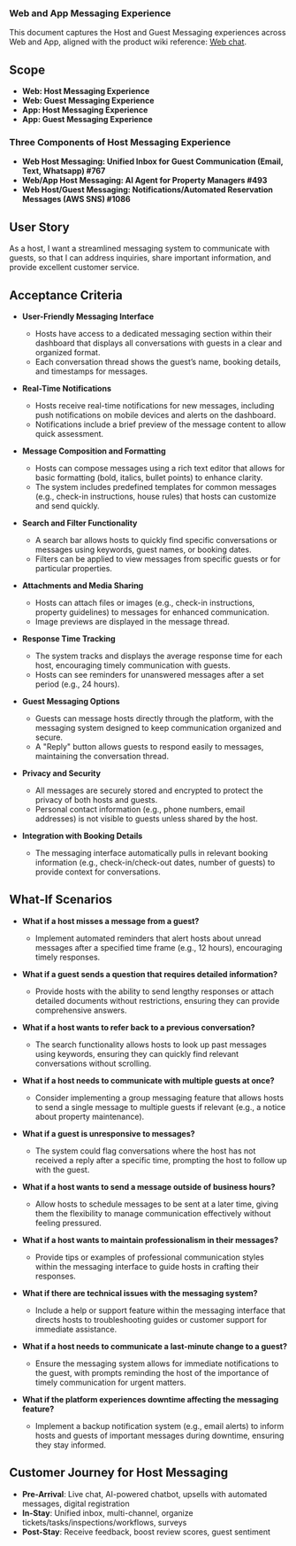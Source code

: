 ### Web and App Messaging Experience

This document captures the Host and Guest Messaging experiences across Web and App, aligned with the product wiki reference: [Web chat](https://github.com/domits1/Domits/wiki/Web-chat).

## Scope

- **Web: Host Messaging Experience**
- **Web: Guest Messaging Experience**
- **App: Host Messaging Experience**
- **App: Guest Messaging Experience**

### Three Components of Host Messaging Experience

- **Web Host Messaging: Unified Inbox for Guest Communication (Email, Text, Whatsapp) #767**
- **Web/App Host Messaging: AI Agent for Property Managers #493**
- **Web Host/Guest Messaging: Notifications/Automated Reservation Messages (AWS SNS) #1086**

## User Story

As a host,
I want a streamlined messaging system to communicate with guests,
so that I can address inquiries, share important information, and provide excellent customer service.

## Acceptance Criteria

- **User-Friendly Messaging Interface**
  - Hosts have access to a dedicated messaging section within their dashboard that displays all conversations with guests in a clear and organized format.
  - Each conversation thread shows the guest’s name, booking details, and timestamps for messages.

- **Real-Time Notifications**
  - Hosts receive real-time notifications for new messages, including push notifications on mobile devices and alerts on the dashboard.
  - Notifications include a brief preview of the message content to allow quick assessment.

- **Message Composition and Formatting**
  - Hosts can compose messages using a rich text editor that allows for basic formatting (bold, italics, bullet points) to enhance clarity.
  - The system includes predefined templates for common messages (e.g., check-in instructions, house rules) that hosts can customize and send quickly.

- **Search and Filter Functionality**
  - A search bar allows hosts to quickly find specific conversations or messages using keywords, guest names, or booking dates.
  - Filters can be applied to view messages from specific guests or for particular properties.

- **Attachments and Media Sharing**
  - Hosts can attach files or images (e.g., check-in instructions, property guidelines) to messages for enhanced communication.
  - Image previews are displayed in the message thread.

- **Response Time Tracking**
  - The system tracks and displays the average response time for each host, encouraging timely communication with guests.
  - Hosts can see reminders for unanswered messages after a set period (e.g., 24 hours).

- **Guest Messaging Options**
  - Guests can message hosts directly through the platform, with the messaging system designed to keep communication organized and secure.
  - A "Reply" button allows guests to respond easily to messages, maintaining the conversation thread.

- **Privacy and Security**
  - All messages are securely stored and encrypted to protect the privacy of both hosts and guests.
  - Personal contact information (e.g., phone numbers, email addresses) is not visible to guests unless shared by the host.

- **Integration with Booking Details**
  - The messaging interface automatically pulls in relevant booking information (e.g., check-in/check-out dates, number of guests) to provide context for conversations.

## What-If Scenarios

- **What if a host misses a message from a guest?**
  - Implement automated reminders that alert hosts about unread messages after a specified time frame (e.g., 12 hours), encouraging timely responses.

- **What if a guest sends a question that requires detailed information?**
  - Provide hosts with the ability to send lengthy responses or attach detailed documents without restrictions, ensuring they can provide comprehensive answers.

- **What if a host wants to refer back to a previous conversation?**
  - The search functionality allows hosts to look up past messages using keywords, ensuring they can quickly find relevant conversations without scrolling.

- **What if a host needs to communicate with multiple guests at once?**
  - Consider implementing a group messaging feature that allows hosts to send a single message to multiple guests if relevant (e.g., a notice about property maintenance).

- **What if a guest is unresponsive to messages?**
  - The system could flag conversations where the host has not received a reply after a specific time, prompting the host to follow up with the guest.

- **What if a host wants to send a message outside of business hours?**
  - Allow hosts to schedule messages to be sent at a later time, giving them the flexibility to manage communication effectively without feeling pressured.

- **What if a host wants to maintain professionalism in their messages?**
  - Provide tips or examples of professional communication styles within the messaging interface to guide hosts in crafting their responses.

- **What if there are technical issues with the messaging system?**
  - Include a help or support feature within the messaging interface that directs hosts to troubleshooting guides or customer support for immediate assistance.

- **What if a host needs to communicate a last-minute change to a guest?**
  - Ensure the messaging system allows for immediate notifications to the guest, with prompts reminding the host of the importance of timely communication for urgent matters.

- **What if the platform experiences downtime affecting the messaging feature?**
  - Implement a backup notification system (e.g., email alerts) to inform hosts and guests of important messages during downtime, ensuring they stay informed.

## Customer Journey for Host Messaging

- **Pre-Arrival**: Live chat, AI-powered chatbot, upsells with automated messages, digital registration
- **In-Stay**: Unified inbox, multi-channel, organize tickets/tasks/inspections/workflows, surveys
- **Post-Stay**: Receive feedback, boost review scores, guest sentiment


